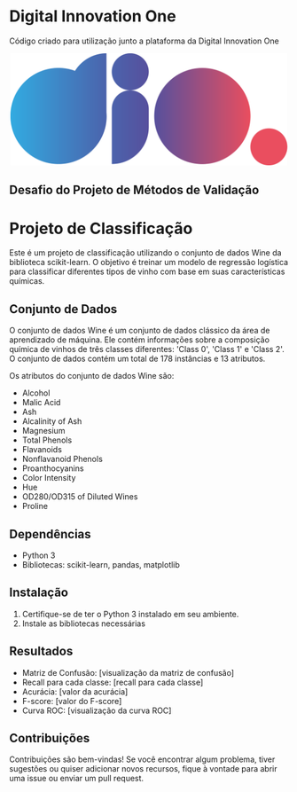 # Digital Innovation One

Código criado para utilização junto a plataforma da Digital Innovation One

<p align="center"><img src="./Logo.png" width="500"></p>

## Desafio do Projeto de Métodos de Validação   

# Projeto de Classificação 

Este é um projeto de classificação utilizando o conjunto de dados Wine da biblioteca scikit-learn. O objetivo é treinar um modelo de regressão logística para classificar diferentes tipos de vinho com base em suas características químicas.

## Conjunto de Dados

O conjunto de dados Wine é um conjunto de dados clássico da área de aprendizado de máquina. Ele contém informações sobre a composição química de vinhos de três classes diferentes: 'Class 0', 'Class 1' e 'Class 2'. O conjunto de dados contém um total de 178 instâncias e 13 atributos.

Os atributos do conjunto de dados Wine são:

- Alcohol
- Malic Acid
- Ash
- Alcalinity of Ash
- Magnesium
- Total Phenols
- Flavanoids
- Nonflavanoid Phenols
- Proanthocyanins
- Color Intensity
- Hue
- OD280/OD315 of Diluted Wines
- Proline

## Dependências

- Python 3
- Bibliotecas: scikit-learn, pandas, matplotlib

## Instalação

1. Certifique-se de ter o Python 3 instalado em seu ambiente.
2. Instale as bibliotecas necessárias 

## Resultados

- Matriz de Confusão: [visualização da matriz de confusão]
- Recall para cada classe: [recall para cada classe]
- Acurácia: [valor da acurácia]
- F-score: [valor do F-score]
- Curva ROC: [visualização da curva ROC]

## Contribuições

Contribuições são bem-vindas! Se você encontrar algum problema, tiver sugestões ou quiser adicionar novos recursos, fique à vontade para abrir uma issue ou enviar um pull request.


